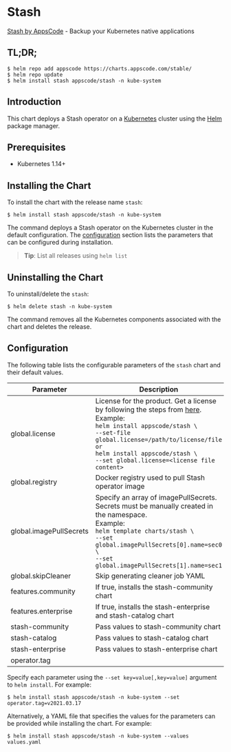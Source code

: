 # Stash

[Stash by AppsCode](https://github.com/stashed/stash) - Backup your Kubernetes native applications

## TL;DR;

```console
$ helm repo add appscode https://charts.appscode.com/stable/
$ helm repo update
$ helm install stash appscode/stash -n kube-system
```

## Introduction

This chart deploys a Stash operator on a [Kubernetes](http://kubernetes.io) cluster using the [Helm](https://helm.sh) package manager.

## Prerequisites

- Kubernetes 1.14+

## Installing the Chart

To install the chart with the release name `stash`:

```console
$ helm install stash appscode/stash -n kube-system
```

The command deploys a Stash operator on the Kubernetes cluster in the default configuration. The [configuration](#configuration) section lists the parameters that can be configured during installation.

> **Tip**: List all releases using `helm list`

## Uninstalling the Chart

To uninstall/delete the `stash`:

```console
$ helm delete stash -n kube-system
```

The command removes all the Kubernetes components associated with the chart and deletes the release.

## Configuration

The following table lists the configurable parameters of the `stash` chart and their default values.

|        Parameter        |                                                                                                                                                                            Description                                                                                                                                                                             |    Default    |
|-------------------------|--------------------------------------------------------------------------------------------------------------------------------------------------------------------------------------------------------------------------------------------------------------------------------------------------------------------------------------------------------------------|---------------|
| global.license          | License for the product. Get a license by following the steps from [here](https://stash.run/docs/latest/setup/install/enterprise#get-a-trial-license). <br> Example: <br> `helm install appscode/stash \` <br> `--set-file global.license=/path/to/license/file` <br> `or` <br> `helm install appscode/stash \` <br> `--set global.license=<license file content>` | `""`          |
| global.registry         | Docker registry used to pull Stash operator image                                                                                                                                                                                                                                                                                                                  | `""`          |
| global.imagePullSecrets | Specify an array of imagePullSecrets. Secrets must be manually created in the namespace. <br> Example: <br> `helm template charts/stash \` <br> `--set global.imagePullSecrets[0].name=sec0 \` <br> `--set global.imagePullSecrets[1].name=sec1`                                                                                                                   | `[]`          |
| global.skipCleaner      | Skip generating cleaner job YAML                                                                                                                                                                                                                                                                                                                                   | `false`       |
| features.community      | If true, installs the stash-community chart                                                                                                                                                                                                                                                                                                                        | `false`       |
| features.enterprise     | If true, installs the stash-enterprise and stash-catalog chart                                                                                                                                                                                                                                                                                                     | `false`       |
| stash-community         | Pass values to stash-community chart                                                                                                                                                                                                                                                                                                                               | `{}`          |
| stash-catalog           | Pass values to stash-catalog chart                                                                                                                                                                                                                                                                                                                                 | `{}`          |
| stash-enterprise        | Pass values to stash-enterprise chart                                                                                                                                                                                                                                                                                                                              | `{}`          |
| operator.tag            |                                                                                                                                                                                                                                                                                                                                                                    | `v2021.03.17` |


Specify each parameter using the `--set key=value[,key=value]` argument to `helm install`. For example:

```console
$ helm install stash appscode/stash -n kube-system --set operator.tag=v2021.03.17
```

Alternatively, a YAML file that specifies the values for the parameters can be provided while
installing the chart. For example:

```console
$ helm install stash appscode/stash -n kube-system --values values.yaml
```
